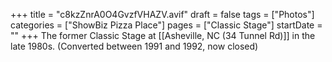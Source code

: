 +++
title = "c8kzZnrA0O4GvzfVHAZV.avif"
draft = false
tags = ["Photos"]
categories = ["ShowBiz Pizza Place"]
pages = ["Classic Stage"]
startDate = ""
+++
The former Classic Stage at [[Asheville, NC (34 Tunnel Rd)]] in the late 1980s. (Converted between 1991 and 1992, now closed)
